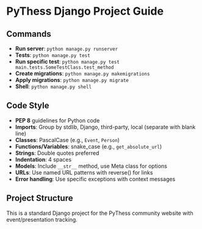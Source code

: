 # PyThess Django Project Guide

## Commands
- **Run server**: `python manage.py runserver`
- **Tests**: `python manage.py test` 
- **Run specific test**: `python manage.py test main.tests.SomeTestClass.test_method`
- **Create migrations**: `python manage.py makemigrations`
- **Apply migrations**: `python manage.py migrate`
- **Shell**: `python manage.py shell`

## Code Style
- **PEP 8** guidelines for Python code
- **Imports**: Group by stdlib, Django, third-party, local (separate with blank line)
- **Classes**: PascalCase (e.g., `Event`, `Person`)
- **Functions/Variables**: snake_case (e.g., `get_absolute_url`)
- **Strings**: Double quotes preferred
- **Indentation**: 4 spaces
- **Models**: Include `__str__` method, use Meta class for options
- **URLs**: Use named URL patterns with reverse() for links
- **Error handling**: Use specific exceptions with context messages

## Project Structure
This is a standard Django project for the PyThess community website with event/presentation tracking.